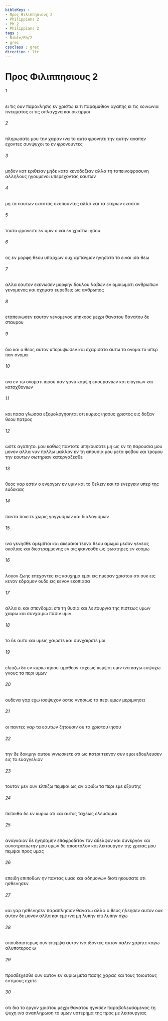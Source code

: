 ```yaml
---
bibleKeys : 
- Προς Φιλιππησιους 2
- Philippiens 2
- Ph 2
- Philippians 2
tags : 
- Bible/Ph/2
- grec
cssclass : grec
direction : ltr
---
```


# Προς Φιλιππησιους 2

###### 1
ει τις ουν παρακλησις εν χριστω ει τι παραμυθιον αγαπης ει τις κοινωνια πνευματος ει τις σπλαγχνα και οικτιρμοι
###### 2
πληρωσατε μου την χαραν ινα το αυτο φρονητε την αυτην αγαπην εχοντες συνψυχοι το εν φρονουντες
###### 3
μηδεν κατ εριθειαν μηδε κατα κενοδοξιαν αλλα τη ταπεινοφροσυνη αλληλους ηγουμενοι υπερεχοντας εαυτων
###### 4
μη τα εαυτων εκαστος σκοπουντες αλλα και τα ετερων εκαστοι
###### 5
τουτο φρονειτε εν υμιν ο και εν χριστω ιησου
###### 6
ος εν μορφη θεου υπαρχων ουχ αρπαγμον ηγησατο το ειναι ισα θεω
###### 7
αλλα εαυτον εκενωσεν μορφην δουλου λαβων εν ομοιωματι ανθρωπων γενομενος και σχηματι ευρεθεις ως ανθρωπος
###### 8
εταπεινωσεν εαυτον γενομενος υπηκοος μεχρι θανατου θανατου δε σταυρου
###### 9
διο και ο θεος αυτον υπερυψωσεν και εχαρισατο αυτω το ονομα το υπερ παν ονομα
###### 10
ινα εν τω ονοματι ιησου παν γονυ καμψη επουρανιων και επιγειων και καταχθονιων
###### 11
και πασα γλωσσα εξομολογησηται οτι κυριος ιησους χριστος εις δοξαν θεου πατρος
###### 12
ωστε αγαπητοι μου καθως παντοτε υπηκουσατε μη ως εν τη παρουσια μου μονον αλλα νυν πολλω μαλλον εν τη απουσια μου μετα φοβου και τρομου την εαυτων σωτηριαν κατεργαζεσθε
###### 13
θεος γαρ εστιν ο ενεργων εν υμιν και το θελειν και το ενεργειν υπερ της ευδοκιας
###### 14
παντα ποιειτε χωρις γογγυσμων και διαλογισμων
###### 15
ινα γενησθε αμεμπτοι και ακεραιοι τεκνα θεου αμωμα μεσον γενεας σκολιας και διεστραμμενης εν οις φαινεσθε ως φωστηρες εν κοσμω
###### 16
λογον ζωης επεχοντες εις καυχημα εμοι εις ημεραν χριστου οτι ουκ εις κενον εδραμον ουδε εις κενον εκοπιασα
###### 17
αλλα ει και σπενδομαι επι τη θυσια και λειτουργια της πιστεως υμων χαιρω και συνχαιρω πασιν υμιν
###### 18
το δε αυτο και υμεις χαιρετε και συνχαιρετε μοι
###### 19
ελπιζω δε εν κυριω ιησου τιμοθεον ταχεως πεμψαι υμιν ινα καγω ευψυχω γνους τα περι υμων
###### 20
ουδενα γαρ εχω ισοψυχον οστις γνησιως τα περι υμων μεριμνησει
###### 21
οι παντες γαρ τα εαυτων ζητουσιν ου τα χριστου ιησου
###### 22
την δε δοκιμην αυτου γινωσκετε οτι ως πατρι τεκνον συν εμοι εδουλευσεν εις το ευαγγελιον
###### 23
τουτον μεν ουν ελπιζω πεμψαι ως αν αφιδω τα περι εμε εξαυτης
###### 24
πεποιθα δε εν κυριω οτι και αυτος ταχεως ελευσομαι
###### 25
αναγκαιον δε ηγησαμην επαφροδιτον τον αδελφον και συνεργον και συνστρατιωτην μου υμων δε αποστολον και λειτουργον της χρειας μου πεμψαι προς υμας
###### 26
επειδη επιποθων ην παντας υμας και αδημονων διοτι ηκουσατε οτι ησθενησεν
###### 27
και γαρ ησθενησεν παραπλησιον θανατω αλλα ο θεος ηλεησεν αυτον ουκ αυτον δε μονον αλλα και εμε ινα μη λυπην επι λυπην σχω
###### 28
σπουδαιοτερως ουν επεμψα αυτον ινα ιδοντες αυτον παλιν χαρητε καγω αλυποτερος ω
###### 29
προσδεχεσθε ουν αυτον εν κυριω μετα πασης χαρας και τους τοιουτους εντιμους εχετε
###### 30
οτι δια το εργον χριστου μεχρι θανατου ηγγισεν παραβολευσαμενος τη ψυχη ινα αναπληρωση το υμων υστερημα της προς με λειτουργιας
